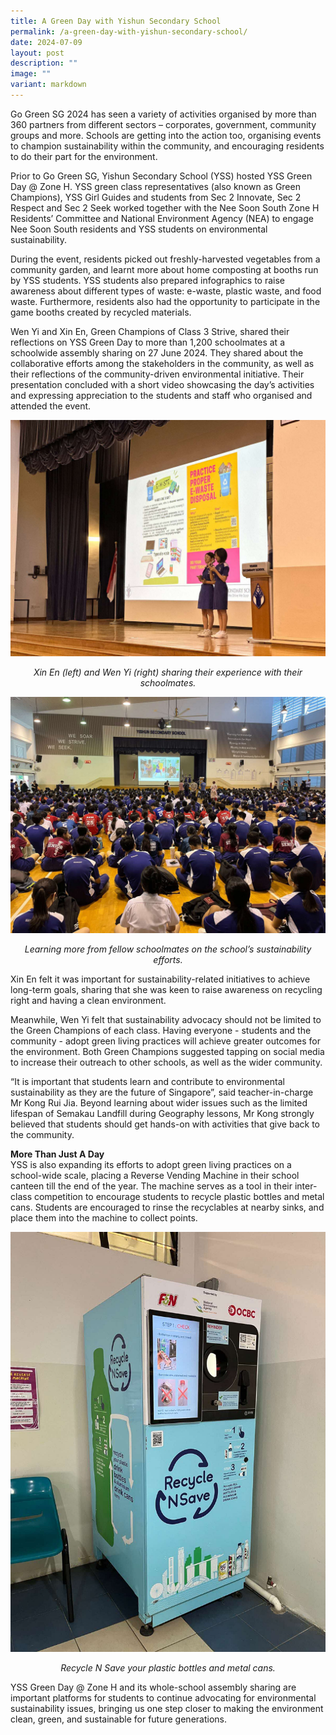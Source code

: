 ```yaml
---
title: A Green Day with Yishun Secondary School
permalink: /a-green-day-with-yishun-secondary-school/
date: 2024-07-09
layout: post
description: ""
image: ""
variant: markdown
---
```

Go Green SG 2024 has seen a variety of activities organised by more than 360 partners from different sectors – corporates, government, community groups and more. Schools are getting into the action too, organising events to champion sustainability within the community, and encouraging residents to do their part for the environment.

Prior to Go Green SG, Yishun Secondary School (YSS) hosted YSS Green Day @ Zone H. YSS green class representatives (also known as Green Champions), YSS Girl Guides and students from Sec 2 Innovate, Sec 2 Respect and Sec 2 Seek worked together with the Nee Soon South Zone H Residents’ Committee and National Environment Agency (NEA) to engage Nee Soon South residents and YSS students on environmental sustainability.

During the event, residents picked out freshly-harvested vegetables from a community garden, and learnt more about home composting at booths run by YSS students. YSS students also prepared infographics to raise awareness about different types of waste: e-waste, plastic waste, and food waste. Furthermore, residents also had the opportunity to participate in the game booths created by recycled materials.

Wen Yi and Xin En, Green Champions of Class 3 Strive, shared their reflections on YSS Green Day to more than 1,200 schoolmates at a schoolwide assembly sharing on 27 June 2024. They shared about the collaborative efforts among the stakeholders in the community, as well as their reflections of the community-driven environmental initiative. Their presentation concluded with a short video showcasing the day’s activities and expressing appreciation to the students and staff who organised and attended the event.

![Yishun Secondary School students Xin En and Wen Yi presenting to the school on their initiative](/images/Blog/YSS_1.jpg)<br><center>*Xin En (left) and Wen Yi (right) sharing their experience with their schoolmates.*</center>

![Yishun Secondary School students listening in their school morning assembly](/images/Blog/YSS_2.jpg)<br><center>*Learning more from fellow schoolmates on the school’s sustainability efforts.*</center>

Xin En felt it was important for sustainability-related initiatives to achieve long-term goals, sharing that she was keen to raise awareness on recycling right and having a clean environment.

Meanwhile, Wen Yi felt that sustainability advocacy should not be limited to the Green Champions of each class. Having everyone - students and the community - adopt green living practices will achieve greater outcomes for the environment. Both Green Champions suggested tapping on social media to increase their outreach to other schools, as well as the wider community.

“It is important that students learn and contribute to environmental sustainability as they are the future of Singapore”, said teacher-in-charge Mr Kong Rui Jia. Beyond learning about wider issues such as the limited lifespan of Semakau Landfill during Geography lessons, Mr Kong strongly believed that students should get hands-on with activities that give back to the community.

**More Than Just A Day**<br>
YSS is also expanding its efforts to adopt green living practices on a school-wide scale, placing a Reverse Vending Machine in their school canteen till the end of the year. The machine serves as a tool in their inter-class competition to encourage students to recycle plastic bottles and metal cans. Students are encouraged to rinse the recyclables at nearby sinks, and place them into the machine to collect points.


![Reverse vending machine that serves as a recycling tool for Yishun Secondary School students](/images/Blog/YSS_3.jpg)<center>*Recycle N Save your plastic bottles and metal cans.*</center>

YSS Green Day @ Zone H and its whole-school assembly sharing are important platforms for students to continue advocating for environmental sustainability issues, bringing us one step closer to making the environment clean, green, and sustainable for future generations.